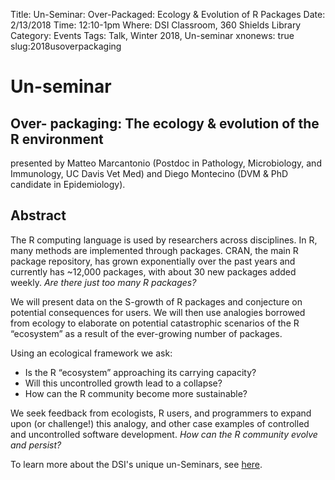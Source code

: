 Title: Un-Seminar: Over-Packaged: Ecology & Evolution of R Packages
Date: 2/13/2018
Time: 12:10-1pm
Where: DSI Classroom, 360 Shields Library
Category: Events
Tags: Talk, Winter 2018, Un-seminar
xnonews: true
slug:2018usoverpackaging

# Un-seminar
## Over- packaging: The ecology & evolution of the R environment
presented by Matteo Marcantonio (Postdoc in Pathology, Microbiology, and Immunology, UC Davis Vet Med) and Diego Montecino (DVM & PhD candidate in Epidemiology).

## Abstract
The R computing language is used by researchers across disciplines. In R, many methods are implemented through packages. CRAN, the main R package repository, has grown exponentially over the past years and currently has ~12,000 packages, with about 30 new packages added weekly. *_Are there just too many R packages?_*

We will present data on the S-growth of R packages and conjecture on potential consequences for users. We will then use analogies borrowed from ecology to elaborate on potential catastrophic scenarios of the R “ecosystem” as a result of the ever-growing number of packages.

Using an ecological framework we ask:

* Is the R “ecosystem” approaching its carrying capacity? 
* Will this uncontrolled growth lead to a collapse? 
* How can the R community become more sustainable?

We seek feedback from ecologists, R users, and programmers to expand upon (or challenge!) this analogy, and other case examples of controlled and uncontrolled software development. *_How can the R community evolve and persist?_*


To learn more about the DSI's unique un-Seminars, see [here](http://dsi.ucdavis.edu/unseminars.html).